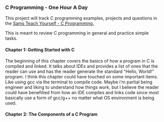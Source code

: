 ### C Programming - One Hour A Day
This project will track C programming examples, projects and questions in the
[Sams Teach Yourself - C Programming.](https://www.informit.com/store/c-programming-in-one-hour-a-day-sams-teach-yourself-9780789751997) 

This is meant to review C programming in general and practice simple tasks. 

#### Chapter 1: Getting Started with C
The beginning of this chapter covers the basics of how a program in C is compiled 
and linked. It talks about IDEs and provides a list of ones that the reader can use and 
has the reader generate the standard "Hello, World!" program. I think this chapter could have touched on some important items. Like using gcc via the terminal to compile code. Maybe i'm partial being engineer and liking to understand how things work, but I believe the reader could have benefitied from how an IDE compiles and links code since most basically use a form of gcc/g++ no matter what OS environment is being used.

#### Chapter 2: The Components of a C Program
 
